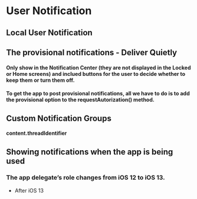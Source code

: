 # User Notification

## Local User Notification

## The provisional notifications - Deliver Quietly
#### Only show in the Notification Center (they are not displayed in the Locked or Home screens) and inclued buttons for the user to decide whether to keep them or turn them off.
#### To get the app to post provisional notifications, all we have to do is to add the provisional option to the requestAutorization() method.


## Custom Notification Groups
#### content.threadIdentifier

## Showing notifications when the app is being used
### The app delegate’s role changes from iOS 12 to iOS 13.
- After iOS 13

